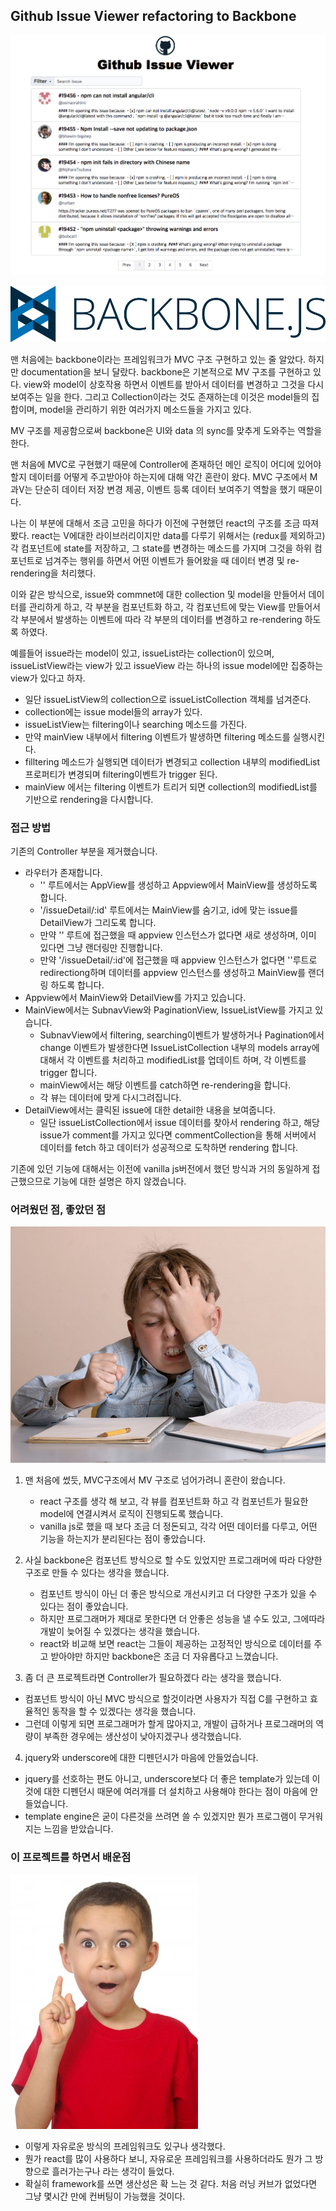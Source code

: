 ## Github Issue Viewer refactoring to Backbone

![Alt text](./image/githubIssueViewerMainView.png)

![Alt text](./image/backbone.png)

맨 처음에는 backbone이라는 프레임워크가 MVC 구조 구현하고 있는 줄 알았다. 하지만 documentation을 보니 달랐다. backbone은 기본적으로 MV 구조를 구현하고 있다. view와 model이 상호작용 하면서 이벤트를 받아서 데이터를 변경하고 그것을 다시 보여주는 일을 한다. 그리고 Collection이라는 것도 존재하는데 이것은 model들의 집합이며, model을 관리하기 위한 여러가지 메소드들을 가지고 있다.

MV 구조를 제공함으로써 backbone은 UI와 data 의 sync를 맞추게 도와주는 역할을 한다.

맨 처음에 MVC로 구현했기 때문에 Controller에 존재하던 메인 로직이 어디에 있어야 할지 데이터를 어떻게 주고받아야 하는지에 대해 약간 혼란이 왔다. MVC 구조에서 M과V는 단순히 데이터 저장 변경 제공, 이벤트 등록 데이터 보여주기 역할을 했기 때문이다.

나는 이 부분에 대해서 조금 고민을 하다가 이전에 구현했던 react의 구조를 조금 따져봤다. react는 V에대한 라이브러리이지만 data를 다루기 위해서는 (redux를 제외하고) 각 컴포넌트에 state를 저장하고, 그 state를 변경하는 메소드를 가지며 그것을 하위 컴포넌트로 넘겨주는 행위를 하면서 어떤 이벤트가 들어왔을 때 데이터 변경 및 re-rendering을 처리했다.

이와 같은 방식으로, issue와 commnet에 대한 collection 및 model을 만들어서 데이터를 관리하게 하고, 각 부분을 컴포넌트화 하고, 각 컴포넌트에 맞는 View를 만들어서 각 부분에서 발생하는 이벤트에 따라 각 부분의 데이터를 변경하고 re-rendering 하도록 하였다.

예를들어 issue라는 model이 있고, issueList라는 collection이 있으며, issueListView라는 view가 있고 issueView 라는 하나의 issue model에만 집중하는 view가 있다고 하자. 
- 일단 issueListView의 collection으로 issueListCollection 객체를 넘겨준다.
- collection에는 issue model들의 array가 있다.
- issueListView는 filtering이나 searching 메소드를 가진다.
- 만약 mainView 내부에서 filtering 이벤트가 발생하면 filtering 메소드를 실행시킨다.
- filltering 메소드가 실행되면 데이터가 변경되고 collection 내부의 modifiedList 프로퍼티가 변경되며 filtering이벤트가 trigger 된다.
- mainView 에서는 filtering 이벤트가 트리거 되면 collection의 modifiedList를 기반으로 rendering을 다시합니다.

### 접근 방법
기존의 Controller 부분을 제거했습니다.
- 라우터가 존재합니다.
	- '' 루트에서는 AppView를 생성하고 Appview에서 MainView를 생성하도록 합니다.
	- '/issueDetail/:id' 루트에서는 MainView를 숨기고, id에 맞는 issue를 DetailView가 그리도록 합니다.
	- 만약 '' 루트에 접근했을 때 appview 인스턴스가 없다면 새로 생성하며, 이미 있다면 그냥 랜더링만 진행합니다.
	- 만약 '/issueDetail/:id'에 접근했을 때 appview 인스턴스가 없다면 ''루트로 redirectiong하며 데이터를 appview 인스턴스를 생성하고 MainView를 랜더링 하도록 합니다.
- Appview에서 MainView와 DetailView를 가지고 있습니다.
- MainView에서는 SubnavView와 PaginationView, IssueListView를 가지고 있습니다.
	- SubnavView에서 filtering, searching이벤트가 발생하거나 Pagination에서 change 이벤트가 발생한다면 IssueListCollection 내부의 models array에 대해서 각 이벤트를 처리하고 modifiedList를 업데이트 하며, 각 이벤트를 trigger 합니다.
	- mainView에서는 해당 이벤트를 catch하면 re-rendering을 합니다.
	- 각 뷰는 데이터에 맞게 다시그려집니다.
- DetailView에서는 클릭된 issue에 대한 detail한 내용을 보여줍니다.
	- 일단 issueListCollection에서 issue 데이터를 찾아서 rendering 하고, 해당 issue가 comment를 가지고 있다면 commentCollection을 통해 서버에서 데이터를 fetch 하고 데이터가 성공적으로 도착하면 rendering 합니다.

기존에 있던 기능에 대해서는 이전에 vanilla js버전에서 했던 방식과 거의 동일하게 접근했으므로 기능에 대한 설명은 하지 않겠습니다.

### 어려웠던 점, 좋았던 점

![Alt text](./image/difficulty.jpeg)


1. 맨 처음에 썼듯, MVC구조에서 MV 구조로 넘어가려니 혼란이 왔습니다.
	- react 구조를 생각 해 보고, 각 뷰를 컴포넌트화 하고 각 컴포넌트가 필요한 model에 연결시켜서 로직이 진행되도록 했습니다.
	- vanilla js로 했을 때 보다 조금 더 정돈되고, 각각 어떤 데이터를 다루고, 어떤 기능을 하는지가 분리된다는 점이 좋았습니다.
2. 사실 backbone은 컴포넌트 방식으로 할 수도 있었지만 프로그래머에 따라 다양한 구조로 만들 수 있다는 생각을 했습니다.
	- 컴포넌트 방식이 아닌 더 좋은 방식으로 개선시키고 더 다양한 구조가 있을 수 있다는 점이 좋았습니다.
	- 하지만 프로그래머가 제대로 못한다면 더 안좋은 성능을 낼 수도 있고, 그에따라 개발이 늦어질 수 있겠다는 생각을 했습니다.
	- react와 비교해 보면 react는 그들이 제공하는 고정적인 방식으로 데이터를 주고 받아야만 하지만 backbone은 조금 더 자유롭다고 느꼈습니다. 

3. 좀 더 큰 프로젝트라면 Controller가 필요하겠다 라는 생각을 했습니다.
- 컴포넌트 방식이 아닌 MVC 방식으로 할것이라면 사용자가 직접 C를 구현하고 효율적인 동작을 할 수 있겠다는 생각을 했습니다.
- 그런데 이렇게 되면 프로그래머가 할게 많아지고, 개발이 급하거나 프로그래머의 역량이 부족한 경우에는 생산성이 낮아지겠구나 생각했습니다.

4. jquery와 underscore에 대한 디펜던시가 마음에 안들었습니다.
- jquery를 선호하는 편도 아니고, underscore보다 더 좋은 template가 있는데 이것에 대한 디펜던시 때문에 여러개를 더 설치하고 사용해야 한다는 점이 마음에 안들었습니다.
- template engine은 굳이 다른것을 쓰려면 쓸 수 있겠지만 뭔가 프로그램이 무거워지는 느낌을 받았습니다.

### 이 프로젝트를 하면서 배운점

![Alt text](./image/aha.jpg)

- 이렇게 자유로운 방식의 프레임워크도 있구나 생각했다.
- 뭔가 react를 많이 사용하다 보니, 자유로운 프레임워크를 사용하더라도 뭔가 그 방향으로 흘러가는구나 라는 생각이 들었다.
- 확실히 framework를 쓰면 생산성은 확 느는 것 같다. 처음 러닝 커브가 없었다면 그냥 몇시간 만에 컨버팅이 가능했을 것이다.